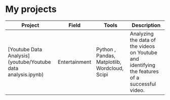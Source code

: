 # My projects
| Project | Field |  Tools |  Description | 
| --- |--- | --- | --- | 
|[Youtube Data Analysis](youtube/Youtube data analysis.ipynb)| Entertainment|  Python , Pandas, Matplotlib, Wordcloud, Scipi | Analyzing the data of the videos on Youtube and identifying the features of a successful video.
